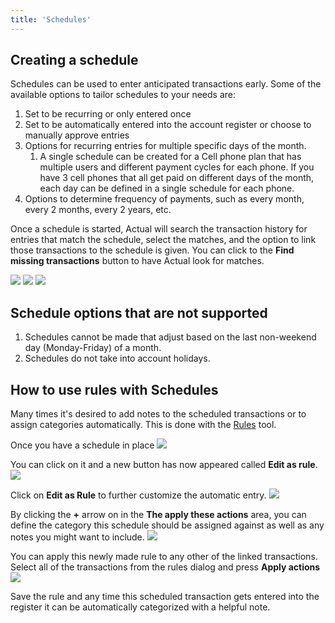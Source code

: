 ```yaml
---
title: 'Schedules'
---
```

[rules]: ./rules

## Creating a schedule

Schedules can be used to enter anticipated transactions early.  Some of the available options to tailor schedules to your needs are:

1.  Set to be recurring or only entered once
2.  Set to be automatically entered into the account register or choose to manually approve entries
3.  Options for recurring entries for multiple specific days of the month.
    1. A single schedule can be created for a Cell phone plan that has multiple users and different payment cycles for each phone.  If you have 3 cell phones that all get paid on different days of the month, each day can be defined in a single schedule for each phone.
4.  Options to determine frequency of payments, such as every month, every 2 months, every 2 years, etc.

Once a schedule is started, Actual will search the transaction history for entries that match the schedule, select the matches, and the option to link those transactions to the schedule is given.  You can click to the **Find missing transactions** button to have Actual look for matches.

![](/img/schedules-1.png)
![](/img/schedules-6.png)
![](/img/schedules-7.png)

## Schedule options that are not supported

1. Schedules cannot be made that adjust based on the last non-weekend day (Monday-Friday) of a month.
2. Schedules do not take into account holidays.

## How to use rules with Schedules

Many times it's desired to add notes to the scheduled transactions or to assign categories automatically. This is done with the [Rules][rules] tool.

Once you have a schedule in place
![](/img/schedules-2.png)

You can click on it and a new button has now appeared called **Edit as rule**.
![](/img/schedules-3.png)

Click on **Edit as Rule** to further customize the automatic entry.
![](/img/schedules-4.png)

By clicking the **+** arrow on in the **The apply these actions** area, you can define the category this schedule should be assigned against as well as any notes you might want to include.
![](/img/schedules-5.png)

You can apply this newly made rule to any other of the linked transactions. Select all of the transactions from the rules dialog and press **Apply actions**
![](/img/schedules-8.png)

Save the rule and any time this scheduled transaction gets entered into the register it can be automatically categorized with a helpful note.
